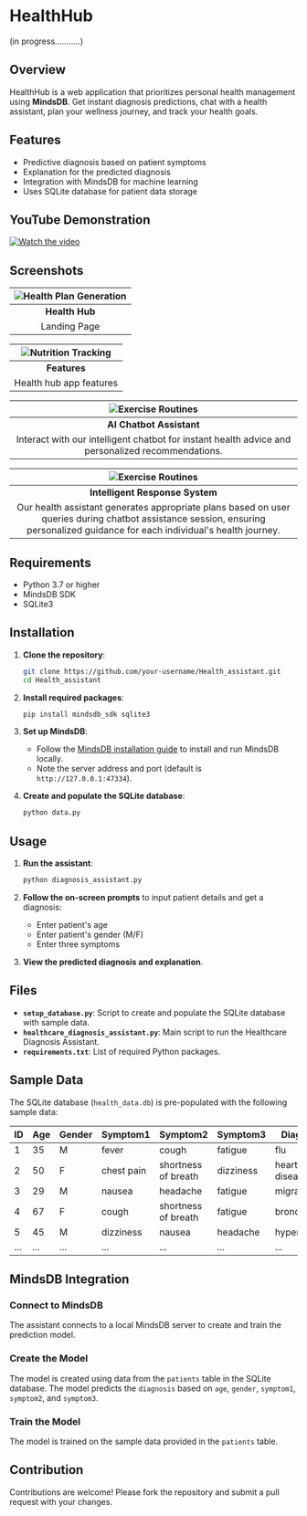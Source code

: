 # HealthHub
(in progress...........)
## Overview
HealthHub is a web application that prioritizes personal health management using **MindsDB**. Get instant diagnosis predictions, chat with a health assistant, plan your wellness journey, and track your health goals.


## Features
- Predictive diagnosis based on patient symptoms
- Explanation for the predicted diagnosis
- Integration with MindsDB for machine learning
- Uses SQLite database for patient data storage

## YouTube Demonstration



[![Watch the video](https://img.youtube.com/vi/oDEMWkdwTWs/0.jpg)](https://www.youtube.com/watch?v=oDEMWkdwTWs)




## Screenshots
| ![Health Plan Generation](https://github.com/sneha-4-22/Health_assistant/assets/112711068/80e73a53-a012-4681-82a5-55da7fd1730e) |
|:--:|
| **Health Hub** |
| Landing Page |

| ![Nutrition Tracking](https://github.com/sneha-4-22/Health_assistant/assets/112711068/5f9ea399-fc25-4df4-8541-a09ac8a6afe1) |
|:--:|
| **Features** |
| Health hub app features |

| ![Exercise Routines](https://github.com/sneha-4-22/Health_assistant/assets/112711068/a254b73a-d842-4f05-a8dc-69fe8bee56d3) |
|:--:|
| **AI Chatbot Assistant** |
| Interact with our intelligent chatbot for instant health advice and personalized recommendations. |


| ![Exercise Routines](https://github.com/sneha-4-22/Health_assistant/assets/112711068/03e9b841-fce8-4ea7-8b65-d611337630b0) |
|:--:|
| **Intelligent Response System** |
| Our health assistant generates appropriate plans based on user queries during chatbot assistance session, ensuring personalized guidance for each individual's health journey. |





## Requirements
- Python 3.7 or higher
- MindsDB SDK
- SQLite3

## Installation

1. **Clone the repository**:
    ```bash
    git clone https://github.com/your-username/Health_assistant.git
    cd Health_assistant
    ```

2. **Install required packages**:
    ```bash
    pip install mindsdb_sdk sqlite3
    ```

3. **Set up MindsDB**:
    - Follow the [MindsDB installation guide](https://docs.mindsdb.com/install) to install and run MindsDB locally.
    - Note the server address and port (default is `http://127.0.0.1:47334`).

4. **Create and populate the SQLite database**:
    ```bash
    python data.py
    ```

## Usage

1. **Run the assistant**:
    ```bash
    python diagnosis_assistant.py
    ```

2. **Follow the on-screen prompts** to input patient details and get a diagnosis:
    - Enter patient's age
    - Enter patient's gender (M/F)
    - Enter three symptoms

3. **View the predicted diagnosis and explanation**.

## Files

- **`setup_database.py`**: Script to create and populate the SQLite database with sample data.
- **`healthcare_diagnosis_assistant.py`**: Main script to run the Healthcare Diagnosis Assistant.
- **`requirements.txt`**: List of required Python packages.

## Sample Data
The SQLite database (`health_data.db`) is pre-populated with the following sample data:

| ID | Age | Gender | Symptom1      | Symptom2             | Symptom3      | Diagnosis       |
|----|-----|--------|---------------|----------------------|---------------|-----------------|
| 1  | 35  | M      | fever         | cough                | fatigue       | flu             |
| 2  | 50  | F      | chest pain    | shortness of breath  | dizziness     | heart disease   |
| 3  | 29  | M      | nausea        | headache             | fatigue       | migraine        |
| 4  | 67  | F      | cough         | shortness of breath  | fatigue       | bronchitis      |
| 5  | 45  | M      | dizziness     | nausea               | headache      | hypertension    |
| ...| ... | ...    | ...           | ...                  | ...           | ...             |

## MindsDB Integration

### Connect to MindsDB
The assistant connects to a local MindsDB server to create and train the prediction model.

### Create the Model
The model is created using data from the `patients` table in the SQLite database. The model predicts the `diagnosis` based on `age`, `gender`, `symptom1`, `symptom2`, and `symptom3`.

### Train the Model
The model is trained on the sample data provided in the `patients` table.

## Contribution
Contributions are welcome! Please fork the repository and submit a pull request with your changes.
